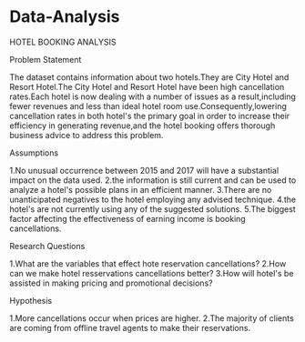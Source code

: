 # Data-Analysis
HOTEL BOOKING ANALYSIS

Problem Statement

The dataset contains information about two hotels.They are City Hotel and Resort Hotel.The City Hotel and Resort Hotel have been high cancellation rates.Each hotel is now dealing with a number of issues as a result,including fewer revenues and less than ideal hotel room use.Consequently,lowering cancellation rates in both hotel's the primary goal in order to increase their efficiency in generating revenue,and the hotel booking offers thorough business advice to address this problem.


Assumptions

1.No unusual occurrence between 2015 and 2017 will have a substantial impact on the data used. 2.the information is still current and can be used to analyze a hotel's possible plans in an efficient manner. 3.There are no unanticipated negatives to the hotel employing any advised technique. 4.the hotel's are not currently using any of the suggested solutions. 5.The biggest factor affecting the effectiveness of earning income is booking cancellations.


Research Questions

1.What are the variables that effect hote reservation cancellations? 2.How can we make hotel resservations cancellations better? 3.How will hotel's be assisted in making pricing and promotional decisions?


Hypothesis

1.More cancellations occur when prices are higher. 2.The majority of clients are coming from offline travel agents to make their reservations.
